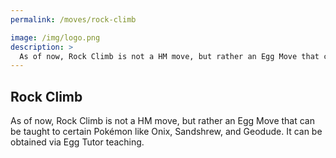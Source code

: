 ```yaml
---
permalink: /moves/rock-climb

image: /img/logo.png
description: >
  As of now, Rock Climb is not a HM move, but rather an Egg Move that can be taught to certain Pokémon like Onix, Sandshrew, and Geodude. It can be obtained via Egg Tutor teaching.
---
```


## Rock Climb

As of now, Rock Climb is not a HM move, but rather an Egg Move that can be
taught to certain Pokémon like Onix, Sandshrew, and Geodude. It can be obtained
via Egg Tutor teaching.
